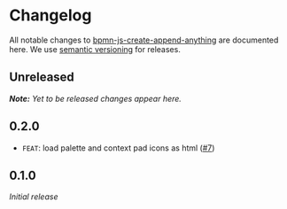 # Changelog

All notable changes to [bpmn-js-create-append-anything](https://github.com/bpmn-io/bpmn-js-create-append-anything) are documented here. We use [semantic versioning](http://semver.org/) for releases.

## Unreleased

___Note:__ Yet to be released changes appear here._

## 0.2.0

* `FEAT`: load palette and context pad icons as html ([#7](https://github.com/bpmn-io/bpmn-js-create-append-anything/pull/7))

## 0.1.0

_Initial release_